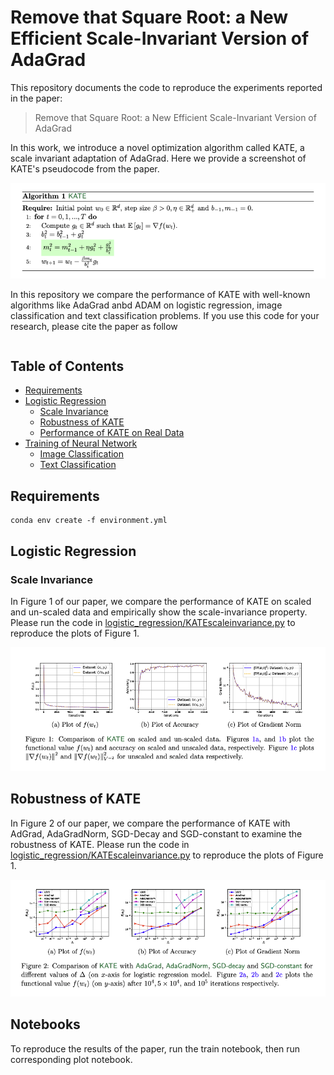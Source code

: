 # Remove that Square Root: a New Efficient Scale-Invariant Version of AdaGrad

This repository documents the code to reproduce the experiments reported in the paper:
> Remove that Square Root: a New Efficient Scale-Invariant Version of AdaGrad

In this work, we introduce a novel optimization algorithm called KATE, a scale invariant adaptation of AdaGrad. Here we provide a screenshot of KATE's pseudocode from the paper.

![KATE pseudocode](image/KATE_pseudocode.png)

In this repository we compare the performance of KATE with well-known algorithms like AdaGrad anbd ADAM on logistic regression, image classification and text classification problems. If you use this code for your research, please cite the paper as follow

```

```

## Table of Contents

<!--ts-->
   * [Requirements](#requirements)
   * [Logistic Regression](#logistic-regression)
      * [Scale Invariance](#scale-invariance)
      * [Robustness of KATE](#robustness-KATE)
      * [Performance of KATE on Real Data](#KATE-real-data)
   * [Training of Neural Network](#neural-network)
     * [Image Classification](#image-classification)
     * [Text Classification](#text-classification)
<!--te-->

## Requirements
```setup
conda env create -f environment.yml
```

## Logistic Regression

### Scale Invariance 

In Figure 1 of our paper, we compare the performance of KATE on scaled and un-scaled data and empirically show the scale-invariance property. Please run the code in [logistic_regression/KATEscaleinvariance.py](logistic_regression/KATEscaleinvariance.py) to reproduce the plots of Figure 1.

![Scale Invariance](image/scale_invariance.png)

## Robustness of KATE

In Figure 2 of our paper, we compare the performance of KATE with AdGrad, AdaGradNorm, SGD-Decay and SGD-constant to examine the robustness of KATE. Please run the code in [logistic_regression/KATEscaleinvariance.py](logistic_regression/KATEscaleinvariance.py) to reproduce the plots of Figure 1.

![Robustness of KATE](image/robust_KATE.png)


## Notebooks
To reproduce the results of the paper, run the train notebook, then run corresponding plot notebook.
